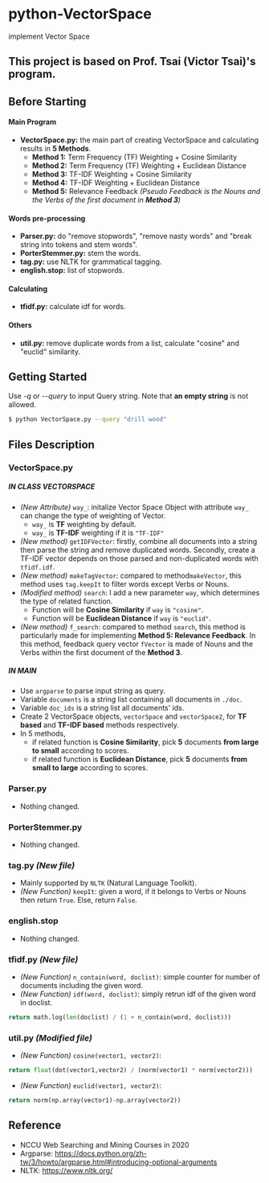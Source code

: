 # python-VectorSpace
implement Vector Space

## This project is based on Prof. Tsai (Victor Tsai)'s program.

## Before Starting
  #### Main Program
  * **VectorSpace.py:** the main part of creating VectorSpace and calculating results in **5 Methods**.
    * **Method 1:** Term Frequency (TF) Weighting + Cosine Similarity
    * **Method 2:** Term Frequency (TF) Weighting + Euclidean Distance
    * **Method 3:** TF-IDF Weighting + Cosine Similarity
    * **Method 4:** TF-IDF Weighting + Euclidean Distance
    * **Method 5:** Relevance Feedback *(Pseudo Feedback is the Nouns and the Verbs of the first document in **Method 3**)*
  #### Words pre-processing
  * **Parser.py:** do "remove stopwords", "remove nasty words" and "break string into tokens and stem words".
  * **PorterStemmer.py:** stem the words.
  * **tag.py:** use NLTK for grammatical tagging.
  * **english.stop:** list of stopwords.
  #### Calculating
  * **tfidf.py:** calculate idf for words.
  #### Others
  * **util.py:** remove duplicate words from a list, calculate "cosine" and "euclid" similarity.

## Getting Started
Use *-q* or *--query* to input Query string. Note that **an empty string** is not allowed.
```bash
$ python VectorSpace.py --query "drill wood"
```

## Files Description
### VectorSpace.py
##### IN CLASS VECTORSPACE
 * *(New Attribute)* ```way_```: initalize Vector Space Object with attribute ```way_``` can change the type of weighting of Vector.
   * ```way_``` is **TF** weighting by default.
   * ```way_``` is **TF-IDF** weighting if it is ```"TF-IDF"```
 * *(New method)* ```getIDFVector```: firstly, combine all documents into a string then parse the string and remove duplicated words. Secondly, create a TF-IDF vector depends on those parsed and non-duplicated words with ```tfidf.idf```.
 * *(New method)* ```makeTagVector```: compared to method```makeVector```, this method uses ```tag.keepIt``` to filter words except Verbs or Nouns.
 * *(Modified method)* ```search```: I add a new parameter ```way```, which determines the type of related function.
   * Function will be **Cosine Similarity** if ```way``` is ```"cosine"```.
   * Function will be **Euclidean Distance** if ```way``` is ```"euclid"```.
 * *(New method)* ```f_search```: compared to method ```search```, this method is particularly made for implementing **Method 5: Relevance Feedback**. In this method, feedback query vector ```fVector``` is made of Nouns and the Verbs within the first document of the **Method 3**.
##### IN MAIN
 * Use ```argparse``` to parse input string as query.
 * Variable ```documents``` is a string list containing all documents in ```./doc```. 
 * Variable ```doc_ids``` is a string list all documents' ids.
 * Create 2 VectorSpace objects, ```vectorSpace``` and ```vectorSpace2```, for **TF based** and **TF-IDF based** methods respectively.
 * In 5 methods, 
   * if related function is **Cosine Similarity**, pick **5** documents **from large to small** according to scores.
   * if related function is **Euclidean Distance**, pick **5** documents **from small to large** according to scores.

### Parser.py
 * Nothing changed.
 
### PorterStemmer.py
 * Nothing changed.
 
### tag.py *(New file)*
 * Mainly supported by ```NLTK``` (Natural Language Toolkit).
 * *(New Function)* ```keepIt```: given a word, if it belongs to Verbs or Nouns then return ```True```. Else, return ```False```.

### english.stop
 * Nothing changed.

### tfidf.py *(New file)*
 * *(New Function)* ```n_contain(word, doclist)```: simple counter for number of documents including the given word.
 * *(New Function)* ```idf(word, doclist)```: simply retrun idf of the given word in doclist.
 ```python
 return math.log(len(doclist) / (1 + n_contain(word, doclist)))
 ```

### util.py *(Modified file)*
 * *(New Function)* ```cosine(vector1, vector2)```:
 ```python
 return float(dot(vector1,vector2) / (norm(vector1) * norm(vector2)))
 ```
  * *(New Function)* ```euclid(vector1, vector2)```:
 ```python
 return norm(np.array(vector1)-np.array(vector2))
 ```

## Reference
 * NCCU Web Searching and Mining Courses in 2020
 * Argparse: https://docs.python.org/zh-tw/3/howto/argparse.html#introducing-optional-arguments
 * NLTK: https://www.nltk.org/
